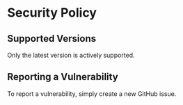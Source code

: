 # Security Policy

## Supported Versions

Only the latest version is actively supported.

## Reporting a Vulnerability

To report a vulnerability, simply create a new GitHub issue.
